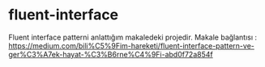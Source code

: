# fluent-interface
Fluent interface patterni anlattığım makaledeki projedir.
Makale bağlantısı : https://medium.com/bili%C5%9Fim-hareketi/fluent-interface-pattern-ve-ger%C3%A7ek-hayat-%C3%B6rne%C4%9Fi-abd0f72a854f
